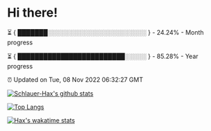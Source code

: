 # Hi there!

⏳ { ███████░░░░░░░░░░░░░░░░░░░░░░░ } - 24.24% - Month progress

⏳ { █████████████████████████░░░░░ } - 85.28% - Year progress

⏰ Updated on Tue, 08 Nov 2022 06:32:27 GMT


[![Schlauer-Hax's github stats](https://github-readme-stats.vercel.app/api?username=Schlauer-Hax&show_icons=true&theme=dark&count_private=true)](https://github.com/Schlauer-Hax)


[![Top Langs](https://github-readme-stats.vercel.app/api/top-langs/?username=Schlauer-Hax&layout=compact&theme=dark)](https://github.com/Schlauer-Hax?tab=repositories)


[![Hax's wakatime stats](https://github-readme-stats.vercel.app/api/wakatime?username=Hax&theme=dark)](https://wakatime.com/@Hax)

